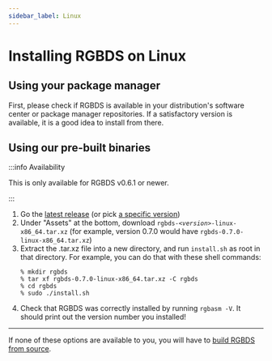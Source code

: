 ```yaml
---
sidebar_label: Linux
---
```


# Installing RGBDS on Linux

## Using your package manager

First, please check if RGBDS is available in your distribution's software center or package manager repositories.
If a satisfactory version is available, it is a good idea to install from there.

## Using our pre-built binaries

:::info Availability

This is only available for RGBDS v0.6.1 or newer.

:::

1. Go the [latest release](https://github.com/gbdev/rgbds/releases/latest) (or pick [a specific version](https://github.com/gbdev/rgbds/releases))
2. Under "Assets" at the bottom, download <code>rgbds-<var>&lt;version&gt;</var>-linux-x86_64.tar.xz</code> (for example, version 0.7.0 would have `rgbds-0.7.0-linux-x86_64.tar.xz`)
3. Extract the .tar.xz file into a new directory, and run `install.sh` as root in that directory. For example, you can do that with these shell commands:
   ```console
   % mkdir rgbds
   % tar xf rgbds-0.7.0-linux-x86_64.tar.xz -C rgbds
   % cd rgbds
   % sudo ./install.sh
   ```
4. Check that RGBDS was correctly installed by running `rgbasm -V`.
   It should print out the version number you installed!

---

If none of these options are available to you, you will have to [build RGBDS from source](source.md).
